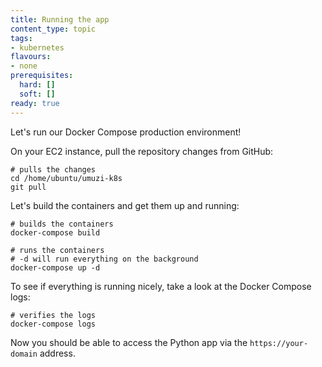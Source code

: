 ```yaml
---
title: Running the app
content_type: topic
tags: 
- kubernetes
flavours:
- none
prerequisites:
  hard: []
  soft: []
ready: true
---
```


Let's run our Docker Compose production environment!

On your EC2 instance, pull the repository changes from GitHub:

```
# pulls the changes
cd /home/ubuntu/umuzi-k8s
git pull
```

Let's build the containers and get them up and running:

```
# builds the containers
docker-compose build

# runs the containers
# -d will run everything on the background
docker-compose up -d
```

To see if everything is running nicely, take a look at the Docker Compose logs:

```
# verifies the logs
docker-compose logs
```

Now you should be able to access the Python app via the `https://your-domain` address.
